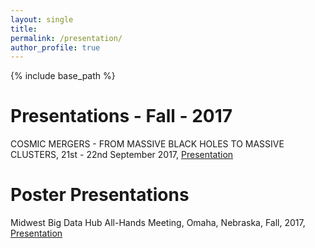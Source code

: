 ```yaml
---
layout: single
title: 
permalink: /presentation/
author_profile: true
---
```


{% include base_path %}

Presentations - Fall - 2017
======

COSMIC MERGERS - FROM MASSIVE BLACK HOLES TO MASSIVE CLUSTERS, 21st - 22nd September 2017, [Presentation](http://afarahi.github.io/files/presentations/mass-function-shape.pdf)



Poster Presentations
======

Midwest Big Data Hub All-Hands Meeting, Omaha, Nebraska, Fall, 2017, [Presentation](http://afarahi.github.io/files/presentations/mdst-poster.pdf)
